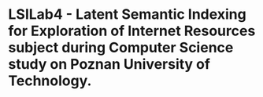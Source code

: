 # LSILab4 - Latent Semantic Indexing for Exploration of Internet Resources subject during Computer Science study on Poznan University of Technology.
